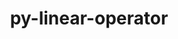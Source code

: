 ---
title: "py-linear-operator"
layout: cache
categories: [package, develop-2024-02-18]
meta: {"versions": ["0.4.0"], "compilers": ["apple-clang@=15.0.0", "gcc@=11.4.0"], "oss": ["ubuntu22.04", "ventura"], "platforms": ["darwin", "linux"], "targets": ["aarch64", "x86_64_v3"], "stacks": ["ml-darwin-aarch64-mps", "ml-linux-x86_64-cpu", "ml-linux-x86_64-cuda", "root"], "num_specs": 3, "num_specs_by_stack": {"ml-darwin-aarch64-mps": 1, "root": 3, "ml-linux-x86_64-cuda": 1, "ml-linux-x86_64-cpu": 1}}
spec_details: [{"hash": "sipwdmtoo564cpxpg5jpyd7useqakkmy", "compiler": "apple-clang@=15.0.0", "versions": ["0.4.0"], "os": "ventura", "platform": "darwin", "target": "aarch64", "variants": ["build_system=python_pip"], "stacks": ["ml-darwin-aarch64-mps", "root"], "size": "-", "tarball": "https://binaries.spack.io/releases/develop-2024-02-18/build_cache/darwin-ventura-aarch64/apple-clang-15.0.0/py-linear-operator-0.4.0/darwin-ventura-aarch64-apple-clang-15.0.0-py-linear-operator-0.4.0-sipwdmtoo564cpxpg5jpyd7useqakkmy.spack"}, {"hash": "3jhb6t5gkcxz5d4g3thq6u2n7jzdedcp", "compiler": "gcc@=11.4.0", "versions": ["0.4.0"], "os": "ubuntu22.04", "platform": "linux", "target": "x86_64_v3", "variants": ["build_system=python_pip"], "stacks": ["ml-linux-x86_64-cuda", "root"], "size": "-", "tarball": "https://binaries.spack.io/releases/develop-2024-02-18/build_cache/linux-ubuntu22.04-x86_64_v3/gcc-11.4.0/py-linear-operator-0.4.0/linux-ubuntu22.04-x86_64_v3-gcc-11.4.0-py-linear-operator-0.4.0-3jhb6t5gkcxz5d4g3thq6u2n7jzdedcp.spack"}, {"hash": "3557mivsemjk7ge3jl2o4moy7u5vipqp", "compiler": "gcc@=11.4.0", "versions": ["0.4.0"], "os": "ubuntu22.04", "platform": "linux", "target": "x86_64_v3", "variants": ["build_system=python_pip"], "stacks": ["ml-linux-x86_64-cpu", "root"], "size": "-", "tarball": "https://binaries.spack.io/releases/develop-2024-02-18/build_cache/linux-ubuntu22.04-x86_64_v3/gcc-11.4.0/py-linear-operator-0.4.0/linux-ubuntu22.04-x86_64_v3-gcc-11.4.0-py-linear-operator-0.4.0-3557mivsemjk7ge3jl2o4moy7u5vipqp.spack"}]
---